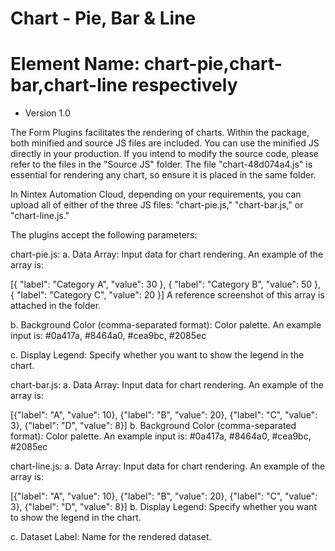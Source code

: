 #  Chart - Pie, Bar & Line
#  Element Name: chart-pie,chart-bar,chart-line respectively

- Version 1.0

The Form Plugins facilitates the rendering of charts. Within the package, both minified and source JS files are included. You can use the minified JS directly in your production. If you intend to modify the source code, please refer to the files in the "Source JS" folder. The file "chart-48d074a4.js" is essential for rendering any chart, so ensure it is placed in the same folder.

In Nintex Automation Cloud, depending on your requirements, you can upload all of either  of the three JS files: "chart-pie.js," "chart-bar.js," or "chart-line.js."

The plugins accept the following parameters:

chart-pie.js:
a. Data Array: Input data for chart rendering. An example of the array is:

[{ "label": "Category A", "value": 30 },
{ "label": "Category B", "value": 50 },
{ "label": "Category C", "value": 20 }]
A reference screenshot of this array is attached in the folder.

b. Background Color (comma-separated format): Color palette. An example input is:
#0a417a, #8464a0, #cea9bc, #2085ec

c. Display Legend: Specify whether you want to show the legend in the chart.

chart-bar.js:
a. Data Array: Input data for chart rendering. An example of the array is:

[{"label": "A", "value": 10},
{"label": "B", "value": 20},
{"label": "C", "value": 3},
{"label": "D", "value": 8}]
b. Background Color (comma-separated format): Color palette. An example input is:
#0a417a, #8464a0, #cea9bc, #2085ec

chart-line.js:
a. Data Array: Input data for chart rendering. An example of the array is:

[{"label": "A", "value": 10},
{"label": "B", "value": 20},
{"label": "C", "value": 3},
{"label": "D", "value": 8}]
b. Display Legend: Specify whether you want to show the legend in the chart.

c. Dataset Label: Name for the rendered dataset.